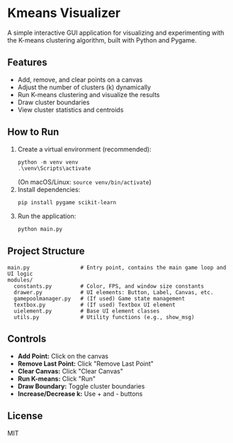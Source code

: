 # Kmeans Visualizer

A simple interactive GUI application for visualizing and experimenting with the K-means clustering algorithm, built with Python and Pygame.

## Features
- Add, remove, and clear points on a canvas
- Adjust the number of clusters (k) dynamically
- Run K-means clustering and visualize the results
- Draw cluster boundaries
- View cluster statistics and centroids

## How to Run
1. Create a virtual environment (recommended):
   ```powershell
   python -m venv venv
   .\venv\Scripts\activate
   ```
   (On macOS/Linux: `source venv/bin/activate`)
2. Install dependencies:
   ```bash
   pip install pygame scikit-learn
   ```
3. Run the application:
   ```bash
   python main.py
   ```

## Project Structure
```
main.py                # Entry point, contains the main game loop and UI logic
modules/
  constants.py         # Color, FPS, and window size constants
  drawer.py            # UI elements: Button, Label, Canvas, etc.
  gamepoolmanager.py   # (If used) Game state management
  textbox.py           # (If used) Textbox UI element
  uielement.py         # Base UI element classes
  utils.py             # Utility functions (e.g., show_msg)
```

## Controls
- **Add Point:** Click on the canvas
- **Remove Last Point:** Click "Remove Last Point"
- **Clear Canvas:** Click "Clear Canvas"
- **Run K-means:** Click "Run"
- **Draw Boundary:** Toggle cluster boundaries
- **Increase/Decrease k:** Use + and - buttons

## License
MIT
